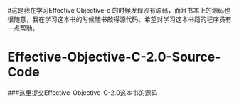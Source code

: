 #这是我在学习Effective Objective-c 的时候发现没有源码，而且书本上的源码也很随意，我在学习这本书的时候随书敲得源代码。希望对学习这本书籍的程序员有一点帮助。
# Effective-Objective-C-2.0-Source-Code
###这里提交Effective-Objective-C-2.0这本书的源码

